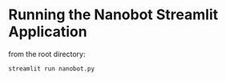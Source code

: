 # Running the Nanobot Streamlit Application

from the root directory:
```bash
streamlit run nanobot.py
```